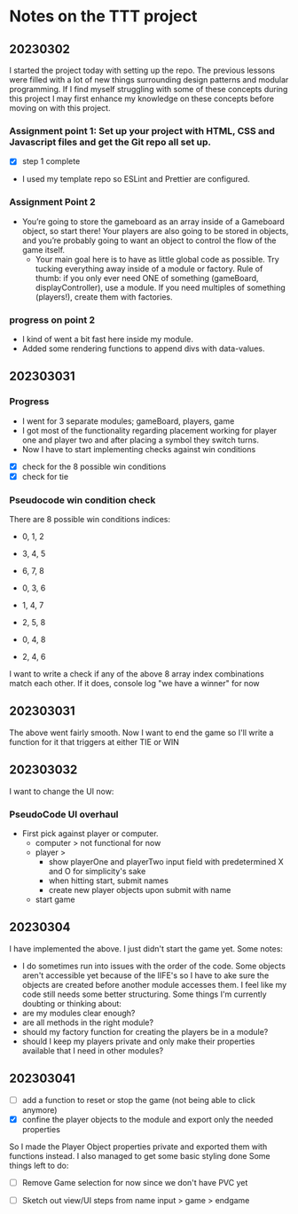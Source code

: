 # Notes on the TTT project

## 20230302
I started the project today with setting up the repo. The previous lessons were filled with a lot of new things surrounding design patterns and modular programming. If I find myself struggling with some of these concepts during this project I may first enhance my knowledge on these concepts before moving on with this project.

### Assignment point 1: Set up your project with HTML, CSS and Javascript files and get the Git repo all set up.
- [x] step 1 complete
- I used my template repo so ESLint and Prettier are configured.

### Assignment Point 2
- You’re going to store the gameboard as an array inside of a Gameboard object, so start there! Your players are also going to be stored in objects, and you’re probably going to want an object to control the flow of the game itself.
  - Your main goal here is to have as little global code as possible. Try tucking everything away inside of a module or factory. Rule of thumb: if you only ever need ONE of something (gameBoard, displayController), use a module. If you need multiples of something (players!), create them with factories.

### progress on point 2
- I kind of went a bit fast here inside my module.
- Added some rendering functions to append divs with data-values. 

## 202303031

### Progress
- I went for 3 separate modules; gameBoard, players, game
- I got most of the functionality regarding placement working for player one and player two and after placing a symbol they switch turns.
- Now I have to start implementing checks against win conditions
- [x] check for the 8 possible win conditions
- [x] check for tie

### Pseudocode win condition check
There are 8 possible win conditions indices:
  - 0, 1, 2
  - 3, 4, 5
  - 6, 7, 8

  - 0, 3, 6
  - 1, 4, 7
  - 2, 5, 8

  - 0, 4, 8
  - 2, 4, 6

I want to write a check if any of the above 8 array index combinations match each other.
If it does, console log "we have a winner" for now

## 202303031
The above went fairly smooth.
Now I want to end the game so I'll write a function for it that triggers at either TIE or WIN

## 202303032
I want to change the UI now:

### PseudoCode UI overhaul
- First pick against player or computer.
  - computer > not functional for now
  - player > 
    - show playerOne and playerTwo input field with predetermined X and O for simplicity's sake
    - when hitting start, submit names
    - create new player objects upon submit with name
  - start game

## 20230304
I have implemented the above. I just didn't start the game yet. Some notes:
- I do sometimes run into issues with the order of the code. Some objects aren't accessible yet because of the IIFE's so I have to ake sure the objects are created before another module accesses them. 
I feel like my code still needs some better structuring. Some things I'm currently doubting or thinking about:
- are my modules clear enough?
- are all methods in the right module?
- should my factory function for creating the players be in a module?
- should I keep my players private and only make their properties available that I need in other modules?

## 202303041 
- [ ] add a function to reset or stop the game (not being able to click anymore)
- [x] confine the player objects to the module and export only the needed properties

So I made the Player Object properties private and exported them with functions instead. I also managed to get some basic styling done
Some things left to do:
- [ ] Remove Game selection for now since we don't have PVC yet
- [ ] Sketch out view/UI steps from name input > game > endgame

